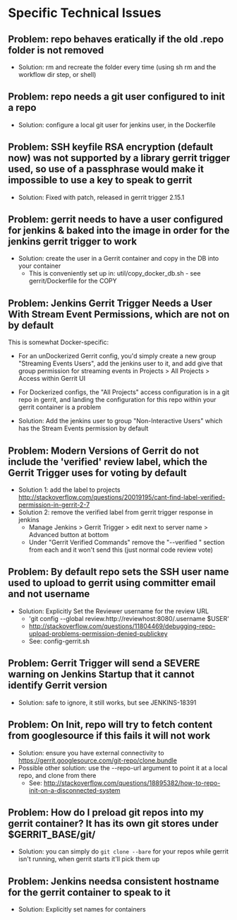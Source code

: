 # Specific Technical Issues

## Problem: repo behaves eratically if the old .repo folder is not removed
* Solution: rm and recreate the folder every time (using sh rm and the workflow dir step, or shell)

## Problem: repo needs a git user configured to init a repo
* Solution: configure a local git user for jenkins user, in the Dockerfile

## Problem: SSH keyfile RSA encryption (default now) was not supported by a library gerrit trigger used, so use of a passphrase would make it impossible to use a key to speak to gerrit
* Solution: Fixed with patch, released in gerrit trigger 2.15.1

## Problem: gerrit needs to have a user configured for jenkins & baked into the image in order for the jenkins gerrit trigger to work
* Solution: create the user in a Gerrit container and copy in the DB into your container
  - This is conveniently set up in: util/copy_docker_db.sh - see gerrit/Dockerfile for the COPY

## Problem: Jenkins Gerrit Trigger Needs a User With Stream Event Permissions, which are not on by default
This is somewhat Docker-specific:
* For an unDockerized Gerrit config, you'd simply create a new group "Streaming Events Users", add the jenkins user to it, and add give that group permission for streaming events in Projects > All Projects > Access within Gerrit UI
* For Dockerized configs, the "All Projects" access configuration is in a git repo in gerrit, and landing the configuration for this repo within your gerrit container is a problem

* Solution: Add the jenkins user to group "Non-Interactive Users" which has the Stream Events permission by default

## Problem: Modern Versions of Gerrit do not include the 'verified' review label, which the Gerrit Trigger uses for voting by default

* Solution 1: add the label to projects http://stackoverflow.com/questions/20019195/cant-find-label-verified-permission-in-gerrit-2-7
* Solution 2: remove the verified label from gerrit trigger response in jenkins
  - Manage Jenkins > Gerrit Trigger > edit next to server name > Advanced button at bottom 
  - Under "Gerrit Verified Commands" remove the "--verified <VERIFIED>" section from each and it won't send this (just normal code review vote)

## Problem: By default repo sets the SSH user name used to upload to gerrit using committer email and not username
* Solution: Explicitly Set the Reviewer username for the review URL
  - 'git config --global review.http://reviewhost:8080/.username $USER'
  - http://stackoverflow.com/questions/11804469/debugging-repo-upload-problems-permission-denied-publickey
  - See: config-gerrit.sh

## Problem: Gerrit Trigger will send a SEVERE warning on Jenkins Startup that it cannot identify Gerrit version
* Solution: safe to ignore, it still works, but see JENKINS-18391

## Problem: On Init, repo will try to fetch content from googlesource if this fails it will not work
* Solution: ensure you have external connectivity to https://gerrit.googlesource.com/git-repo/clone.bundle 
* Possible other solution: use the --repo-url argument to point it at a local repo, and clone from there
  - See: http://stackoverflow.com/questions/18895382/how-to-repo-init-on-a-disconnected-system

## Problem: How do I preload git repos into my gerrit container?   It has its own git stores under $GERRIT_BASE/git/
* Solution: you can simply do `git clone --bare` for your repos while gerrit isn't running, when gerrit starts it'll pick them up

## Problem: Jenkins needsa consistent hostname for the gerrit container to speak to it
* Solution: Explicitly set names for containers